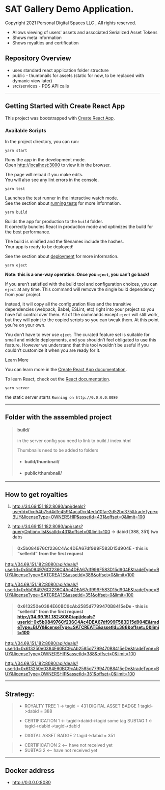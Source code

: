 # SAT Gallery Demo Application.

Copyright 2021  Personal Digital Spaces LLC , All rights reserved.

   - Allows viewing of users' assets and associated Serialized Asset Tokens
   - Shows meta information 
   - Shows royalties and certification

## Repository Overview

   - uses standard react application folder structure
   - public - thumbnails for assets (static for now, to be replaced with dymanic view later)
   - src/services - PDS API calls

----

## Getting Started with Create React App

This project was bootstrapped with [Create React App](https://github.com/facebook/create-react-app).

### Available Scripts

In the project directory, you can run:

 `yarn start`

Runs the app in the development mode.\
Open [http://localhost:3000](http://localhost:3000) to view it in the browser.

The page will reload if you make edits.\
You will also see any lint errors in the console.

 `yarn test`

Launches the test runner in the interactive watch mode.\
See the section about [running tests](https://facebook.github.io/create-react-app/docs/running-tests) for more information.

 `yarn build`

Builds the app for production to the `build` folder.\
It correctly bundles React in production mode and optimizes the build for the best performance.

The build is minified and the filenames include the hashes.\
Your app is ready to be deployed!

See the section about [deployment](https://facebook.github.io/create-react-app/docs/deployment) for more information.

 `yarn eject`

**Note: this is a one-way operation. Once you `eject`, you can’t go back!**

If you aren’t satisfied with the build tool and configuration choices, you can `eject` at any time. This command will remove the single build dependency from your project.

Instead, it will copy all the configuration files and the transitive dependencies (webpack, Babel, ESLint, etc) right into your project so you have full control over them. All of the commands except `eject` will still work, but they will point to the copied scripts so you can tweak them. At this point you’re on your own.

You don’t have to ever use `eject`. The curated feature set is suitable for small and middle deployments, and you shouldn’t feel obligated to use this feature. However we understand that this tool wouldn’t be useful if you couldn’t customize it when you are ready for it.

Learn More

You can learn more in the [Create React App documentation](https://facebook.github.io/create-react-app/docs/getting-started).

To learn React, check out the [React documentation](https://reactjs.org/).

 `yarn server`

the static server starts
`Running on http://0.0.0.0:8080`

----

## Folder with the assembled project

> #### build/
> 
> in the server config you need to link to build / index.html
> 
> Thumbnails need to be added to folders
> - #### build/thumbnail/
> - #### public/thumbnail/

----

## How to get royalties
1. http://34.69.151.182:8080/api/deals?userId=0xd54b75d4dfe459f4aca0cd4eda10fae2d52bc375&tradeType=BUY&licenseType=OWNERSHIP&assetId=431&offset=0&limit=100

2. http://34.69.151.182:8080/api/sats?queryOption=list&satId=431&offset=0&limit=100 -> dabid [388, 351]
   two dabs

> #### 0x5b084976Cf236C4Ac4DEA67df999F583D15d904E - this is "sellerId" from the first request

http://34.69.151.182:8080/api/deals?userId=0x5b084976Cf236C4Ac4DEA67df999F583D15d904E&tradeType=BUY&licenseType=SATCREATE&assetId=388&offset=0&limit=100

http://34.69.151.182:8080/api/deals?userId=0x5b084976Cf236C4Ac4DEA67df999F583D15d904E&tradeType=BUY&licenseType=SATCREATE&assetId=351&offset=0&limit=100


> #### 0x613250e0384E60BC9cAb2585d7799470B8415eDe - this is "sellerId" from the first request http://34.69.151.182:8080/api/deals?userId=0x5b084976Cf236C4Ac4DEA67df999F583D15d904E&tradeType=BUY&licenseType=SATCREATE&assetId=388&offset=0&limit=100

http://34.69.151.182:8080/api/deals?userId=0x613250e0384E60BC9cAb2585d7799470B8415eDe&tradeType=BUY&licenseType=OWNERSHIP&assetId=388&offset=0&limit=100

http://34.69.151.182:8080/api/deals?userId=0x613250e0384E60BC9cAb2585d7799470B8415eDe&tradeType=BUY&licenseType=OWNERSHIP&assetId=351&offset=0&limit=100

----

## Strategy:

> - ROYALTY TREE 1 -> tagid = 431
DIGITAL ASSET BADGE 1 tagid->dabid = 388
>
> - CERTIFICATION 1 <-    tagid->dabid->tagid some tag
SUBTAG 1 <-    tagid->dabid->tagid->dabid
>
> - DIGITAL ASSET BADGE 2 tagid->dabid = 351

> - CERTIFICATION 2 <-- have not received yet
> - SUBTAG 2 <-- have not received yet

----

## Docker address
 - http://0.0.0.0:8080
